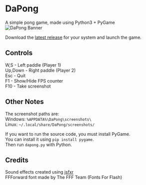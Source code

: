 # DaPong
 A simple pong game, made using Python3 + PyGame  
 ![DaPong Banner](https://repository-images.githubusercontent.com/486916324/e1925e3e-b0ce-43d4-bd08-b3ed9e2388fd)  

 Download the [latest release](https://github.com/GreffMASTER/dapong/releases/latest) for your system and launch the game.  

## Controls
 W,S - Left paddle (Player 1)  
 Up,Down - Right paddle (Player 2)  
 Esc - Quit  
 F1 - Show/Hide FPS counter  
 F10 - Take screenshot  

## Other Notes
 The screenshot paths are:  
 Windows: `%APPDATA%\DaPong\screenshots\`  
 Linux: `~/.local/share/DaPong/screenshots/`  

 If you want to run the source code, you must install PyGame.  
 You can install it using `pip install pygame`.  
 Then run `dapong.py` with Python.

## Credits
 Sound effects created using [jsfxr](https://sfxr.me/)  
 FFForward font made by The FFF Team (Fonts For Flash)
